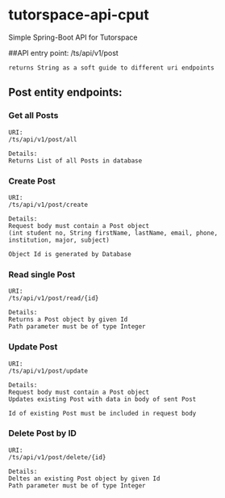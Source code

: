 # tutorspace-api-cput
Simple Spring-Boot API for Tutorspace

##API entry point:
    /ts/api/v1/post
    
    returns String as a soft guide to different uri endpoints

## Post entity endpoints:

### Get all Posts
    URI:
    /ts/api/v1/post/all

    Details:
    Returns List of all Posts in database

### Create Post
    URI:
    /ts/api/v1/post/create

    Details:
    Request body must contain a Post object
    (int student no, String firstName, lastName, email, phone, institution, major, subject)

    Object Id is generated by Database

### Read single Post
    URI:
    /ts/api/v1/post/read/{id}

    Details:
    Returns a Post object by given Id
    Path parameter must be of type Integer

### Update Post
    URI:
    /ts/api/v1/post/update

    Details:
    Request body must contain a Post object
    Updates existing Post with data in body of sent Post
    
    Id of existing Post must be included in request body

### Delete Post by ID
    URI:
    /ts/api/v1/post/delete/{id}

    Details:
    Deltes an existing Post object by given Id
    Path parameter must be of type Integer


    